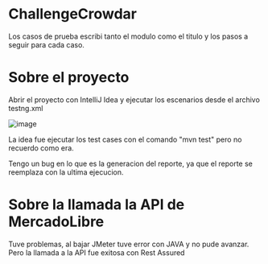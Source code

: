 # ChallengeCrowdar

Los casos de prueba escribi tanto el modulo como el titulo y los pasos a seguir para cada caso.

# Sobre el proyecto
Abrir el proyecto con IntelliJ Idea y ejecutar los escenarios desde el archivo testng.xml

![image](https://github.com/luchofmartinez/challengeCrawdar/assets/39202214/6b0684f0-6c5c-4185-9724-75871d865548)

La idea fue ejecutar los test cases con el comando "mvn test" pero no recuerdo como era.

Tengo un bug en lo que es la generacion del reporte, ya que el reporte se reemplaza con la ultima ejecucion.

# Sobre la llamada la API de MercadoLibre

Tuve problemas, al bajar JMeter tuve error con JAVA y no pude avanzar. Pero la llamada a la API fue exitosa con Rest Assured

